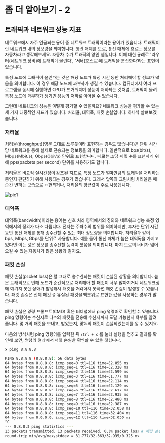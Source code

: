 # 좀 더 알아보기 - 2
## 트래픽과 네트워크 성능 지표
네트워크에서 자주 언급되는 용어 중 네트워크 트래픽이라는 용어가 있습니다. 트래픽이란 네트워크 내의 정보량을 의미합니다. 통신 매체를 도로, 통신 매체에 흐르는 정보를 자동차라고 생각해보세요. 자동차 수가 트래픽의 양인 셈입니다. 이에 대한 용례로 '라우터(네트워크 장비)에 트래픽이 몰린다', '서버(호스트)에 트래픽을 분산한다'라는 표현이 있습니다.

특정 노드에 트래픽이 몰린다는 것은 해당 노드가 특정 시간 동안 처리해야 할 정보가 많음을 의미합니다. 이 경우 해당 노드에 과부하가 생길 수 있습니다. 컴퓨터에서 여러 프로그램을 동시에 실행하면 CPU가 뜨거워지며 성능이 저하되는 것처럼, 트래픽이 몰려 특정 노드에 과부하가 생기면 성능의 저하로 이어질 수 있습니다.

그런데 네트워크의 성능은 어떻게 평가할 수 있을까요? 네트워크 성능을 평가할 수 있는 세 가지 대중적인 지표가 있습니다. 처리율, 대역폭, 패킷 손실입니다. 하나씩 살펴보겠습니다.

### 처리율
처리율(throughput)(영문 그대로 쓰루풋이라 표현하는 경우도 많습니다)은 단위 시간당 네트워크를 통해 실제로 전송되는 정보량을 의미합니다. 일반적으로 bps(bit/s), Mbps(Mbit/s), Gbps(Gbit/s) 단위로 표현합니다. 때로는 초당 패킷 수를 표현하기 위해 pps(packets per second) 단위를 사용하기도 합니다.

처리율은 비교적 실시간성이 강조된 지표로, 특정 노드가 얼마만큼의 트래픽을 처리하는 중인지 판단하기 위해 사용되는 경우가 많습니다. 그래서 앞쪽의 그림처럼 처리율은 매 순간 변하는 모습으로 ㅍ현되거나, 처리율의 평균값이 주로 사용됩니다.

![pic1](https://hongong.hanbit.co.kr/wp-content/uploads/2024/04/네트워크_처리율.png)

### 대역폭
대역폭(bandwidth)이라는 용어는 신호 처리 영역에서의 정의와 네트워크 성능 측정 영역에서의 정의가 다소 다릅니다. 전자는 주파수의 범위를 의미하지만, 후자는 단위 시간 동안 통신 매체를 통해 송수신할 수 있는 최대 정보량을 의미합니다. 처리율과 같이 bps, Mbps, Gbps를 단위로 사용합니다. 예를 들어 통신 매체가 높은 대역폭을 가지고 있다면 이는 많은 정보를 송수신할 능력이 있음을 의미합니다. 마치 도로의 너비가 넓어 오갈 수 있는 자동차가 많은 상황과 같지요.

### 패킷 손실
패킷 손실(packet loss)은 말 그대로 송수신되는 패킷이 손실된 상황을 의미합니다. 높은 트래픽으로 인해 노드가 순간적으로 처리해아 할 패킷이 너무 많아지거나 네트워크상에 예기치 못한 장애가 발생해서 패킷을 처리하지 못하면 패킷 손실이 발생할 수 있습니다. 패킷 손실은 전체 패킷 중 유실된 패킷을 백분위로 표현한 값을 사용하는 경우가 많습니다.

패킷 손실은 명령 프롬프트(CMD) 혹은 터미널에서 ping 명령어로 확인할 수 있습니다. ping 명령어는 수신지로 다수의 패킷을 전송해 수신지까지 도달 가능한지 여부를 알려줍니다. 몇 개의 패킷을 보내고, 받았는지, 몇%의 패킷이 손실되었는지를 알 수 있지요.

다음의 방식처럼 ping 명령어를 입력한 뒤 `ctrl + c` 를 눌러 실행을 멈추고 결과를 확인해 보면, 명령의 결과에서 패킷 손실을 확인할 수 있을 것입니다.

```sh
❯ ping 8.8.8.8                          

PING 8.8.8.8 (8.8.8.8): 56 data bytes
64 bytes from 8.8.8.8: icmp_seq=0 ttl=116 time=32.855 ms
64 bytes from 8.8.8.8: icmp_seq=1 ttl=116 time=32.328 ms
64 bytes from 8.8.8.8: icmp_seq=2 ttl=116 time=32.599 ms
64 bytes from 8.8.8.8: icmp_seq=3 ttl=116 time=31.777 ms
64 bytes from 8.8.8.8: icmp_seq=4 ttl=116 time=32.114 ms
64 bytes from 8.8.8.8: icmp_seq=5 ttl=116 time=32.129 ms
64 bytes from 8.8.8.8: icmp_seq=6 ttl=116 time=32.627 ms
64 bytes from 8.8.8.8: icmp_seq=7 ttl=116 time=32.935 ms
64 bytes from 8.8.8.8: icmp_seq=8 ttl=116 time=32.480 ms
64 bytes from 8.8.8.8: icmp_seq=9 ttl=116 time=32.387 ms
64 bytes from 8.8.8.8: icmp_seq=10 ttl=116 time=32.058 ms
64 bytes from 8.8.8.8: icmp_seq=11 ttl=116 time=32.404 ms
64 bytes from 8.8.8.8: icmp_seq=12 ttl=116 time=32.030 ms
^C
--- 8.8.8.8 ping statistics ---
13 packets transmitted, 13 packets received, 0.0% packet loss # 패킷 손실
round-trip min/avg/max/stddev = 31.777/32.363/32.935/0.325 ms
```